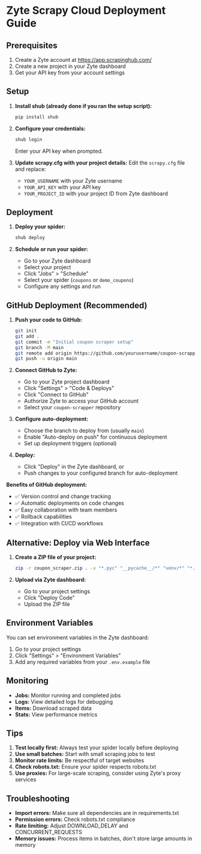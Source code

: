 # Zyte Scrapy Cloud Deployment Guide

## Prerequisites

1. Create a Zyte account at https://app.scrapinghub.com/
2. Create a new project in your Zyte dashboard
3. Get your API key from your account settings

## Setup

1. **Install shub (already done if you ran the setup script):**
   ```bash
   pip install shub
   ```

2. **Configure your credentials:**
   ```bash
   shub login
   ```
   Enter your API key when prompted.

3. **Update scrapy.cfg with your project details:**
   Edit the `scrapy.cfg` file and replace:
   - `YOUR_USERNAME` with your Zyte username
   - `YOUR_API_KEY` with your API key
   - `YOUR_PROJECT_ID` with your project ID from Zyte dashboard

## Deployment

1. **Deploy your spider:**
   ```bash
   shub deploy
   ```

2. **Schedule or run your spider:**
   - Go to your Zyte dashboard
   - Select your project
   - Click "Jobs" > "Schedule"
   - Select your spider (`coupons` or `demo_coupons`)
   - Configure any settings and run

## GitHub Deployment (Recommended)

1. **Push your code to GitHub:**
   ```bash
   git init
   git add .
   git commit -m "Initial coupon scraper setup"
   git branch -M main
   git remote add origin https://github.com/yourusername/coupon-scrapper.git
   git push -u origin main
   ```

2. **Connect GitHub to Zyte:**
   - Go to your Zyte project dashboard
   - Click "Settings" > "Code & Deploys"
   - Click "Connect to GitHub"
   - Authorize Zyte to access your GitHub account
   - Select your `coupon-scrapper` repository

3. **Configure auto-deployment:**
   - Choose the branch to deploy from (usually `main`)
   - Enable "Auto-deploy on push" for continuous deployment
   - Set up deployment triggers (optional)

4. **Deploy:**
   - Click "Deploy" in the Zyte dashboard, or
   - Push changes to your configured branch for auto-deployment

**Benefits of GitHub deployment:**
- ✅ Version control and change tracking
- ✅ Automatic deployments on code changes
- ✅ Easy collaboration with team members
- ✅ Rollback capabilities
- ✅ Integration with CI/CD workflows

## Alternative: Deploy via Web Interface

1. **Create a ZIP file of your project:**
   ```bash
   zip -r coupon_scraper.zip . -x "*.pyc" "__pycache__/*" "venv/*" "*.git*"
   ```

2. **Upload via Zyte dashboard:**
   - Go to your project settings
   - Click "Deploy Code"
   - Upload the ZIP file

## Environment Variables

You can set environment variables in the Zyte dashboard:

1. Go to your project settings
2. Click "Settings" > "Environment Variables"
3. Add any required variables from your `.env.example` file

## Monitoring

- **Jobs:** Monitor running and completed jobs
- **Logs:** View detailed logs for debugging
- **Items:** Download scraped data
- **Stats:** View performance metrics

## Tips

1. **Test locally first:** Always test your spider locally before deploying
2. **Use small batches:** Start with small scraping jobs to test
3. **Monitor rate limits:** Be respectful of target websites
4. **Check robots.txt:** Ensure your spider respects robots.txt
5. **Use proxies:** For large-scale scraping, consider using Zyte's proxy services

## Troubleshooting

- **Import errors:** Make sure all dependencies are in requirements.txt
- **Permission errors:** Check robots.txt compliance
- **Rate limiting:** Adjust DOWNLOAD_DELAY and CONCURRENT_REQUESTS
- **Memory issues:** Process items in batches, don't store large amounts in memory
